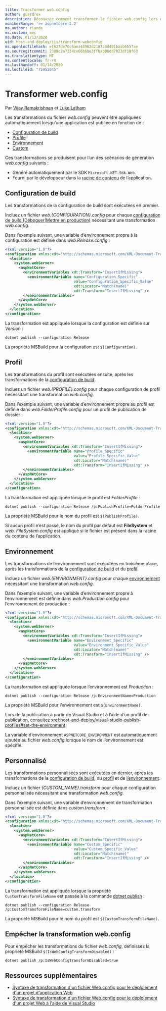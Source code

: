 ```yaml
---
title: Transformer web.config
author: guardrex
description: Découvrez comment transformer le fichier web.config lors de la publication d’une application ASP.NET Core.
monikerRange: '>= aspnetcore-2.2'
ms.author: riande
ms.custom: mvc
ms.date: 01/13/2020
uid: host-and-deploy/iis/transform-webconfig
ms.openlocfilehash: ef627de70c6aea44962d2187c4d401baab6557ae
ms.sourcegitcommit: 2388c2a7334ce66b6be3ffbab06dd7923df18f60
ms.translationtype: MT
ms.contentlocale: fr-FR
ms.lasthandoff: 01/14/2020
ms.locfileid: "75952045"
---
```

# <a name="transform-webconfig"></a>Transformer web.config

Par [Vijay Ramakrishnan](https://github.com/vijayrkn) et [Luke Latham](https://github.com/guardrex)

Les transformations du fichier *web.config* peuvent être appliquées automatiquement lorsqu’une application est publiée en fonction de :

* [Configuration de build](#build-configuration)
* [Profile](#profile)
* [Environnement](#environment)
* [Custom](#custom)

Ces transformations se produisent pour l’un des scénarios de génération *web.config* suivants :

* Généré automatiquement par le SDK `Microsoft.NET.Sdk.Web`.
* Fourni par le développeur dans la [racine de contenu](xref:fundamentals/index#content-root) de l’application.

## <a name="build-configuration"></a>Configuration de build

Les transformations de la configuration de build sont exécutées en premier.

Incluez un fichier *web.{CONFIGURATION}.config* pour chaque [configuration de build (Déboguer|Mettre en production)](/dotnet/core/tools/dotnet-publish#options) nécessitant une transformation *web.config*.

Dans l’exemple suivant, une variable d’environnement propre à la configuration est définie dans *web.Release.config* :

```xml
<?xml version="1.0"?>
<configuration xmlns:xdt="http://schemas.microsoft.com/XML-Document-Transform">
  <location>
    <system.webServer>
      <aspNetCore>
        <environmentVariables xdt:Transform="InsertIfMissing">
          <environmentVariable name="Configuration_Specific" 
                               value="Configuration_Specific_Value" 
                               xdt:Locator="Match(name)" 
                               xdt:Transform="InsertIfMissing" />
        </environmentVariables>
      </aspNetCore>
    </system.webServer>
  </location>
</configuration>
```

La transformation est appliquée lorsque la configuration est définie sur *Version* :

```dotnetcli
dotnet publish --configuration Release
```

La propriété MSBuild pour la configuration est `$(Configuration)`.

## <a name="profile"></a>Profil

Les transformations du profil sont exécutées ensuite, après les transformations de la [configuration de build](#build-configuration).

Incluez un fichier *web.{PROFILE}.config* pour chaque configuration de profil nécessitant une transformation *web.config*.

Dans l’exemple suivant, une variable d’environnement propre au profil est définie dans *web.FolderProfile.config* pour un profil de publication de dossier :

```xml
<?xml version="1.0"?>
<configuration xmlns:xdt="http://schemas.microsoft.com/XML-Document-Transform">
  <location>
    <system.webServer>
      <aspNetCore>
        <environmentVariables xdt:Transform="InsertIfMissing">
          <environmentVariable name="Profile_Specific" 
                               value="Profile_Specific_Value" 
                               xdt:Locator="Match(name)" 
                               xdt:Transform="InsertIfMissing" />
        </environmentVariables>
      </aspNetCore>
    </system.webServer>
  </location>
</configuration>
```

La transformation est appliquée lorsque le profil est *FolderProfile* :

```dotnetcli
dotnet publish --configuration Release /p:PublishProfile=FolderProfile
```

La propriété MSBuild pour le nom du profil est `$(PublishProfile)`.

Si aucun profil n’est passé, le nom du profil par défaut est **FileSystem** et *web. FileSystem.config* est appliqué si le fichier est présent dans la racine du contenu de l’application.

## <a name="environment"></a>Environnement

Les transformations de l’environnement sont exécutées en troisième place, après les transformations de la [configuration de build](#build-configuration) et du [profil](#profile).

Incluez un fichier *web.{ENVIRONMENT}.config* pour chaque [environnement](xref:fundamentals/environments) nécessitant une transformation *web.config*.

Dans l’exemple suivant, une variable d’environnement propre à l’environnement est définie dans *web.Production.config* pour l’environnement de production :

```xml
<?xml version="1.0"?>
<configuration xmlns:xdt="http://schemas.microsoft.com/XML-Document-Transform">
  <location>
    <system.webServer>
      <aspNetCore>
        <environmentVariables xdt:Transform="InsertIfMissing">
          <environmentVariable name="Environment_Specific" 
                               value="Environment_Specific_Value" 
                               xdt:Locator="Match(name)" 
                               xdt:Transform="InsertIfMissing" />
        </environmentVariables>
      </aspNetCore>
    </system.webServer>
  </location>
</configuration>
```

La transformation est appliquée lorsque l’environnement est *Production* :

```dotnetcli
dotnet publish --configuration Release /p:EnvironmentName=Production
```

La propriété MSBuild pour l’environnement est `$(EnvironmentName)`.

Lors de la publication à partir de Visual Studio et à l’aide d’un profil de publication, consultez <xref:host-and-deploy/visual-studio-publish-profiles#set-the-environment>.

La variable d’environnement `ASPNETCORE_ENVIRONMENT` est automatiquement ajoutée au fichier *web.config* lorsque le nom de l’environnement est spécifié.

## <a name="custom"></a>Personnalisé

Les transformations personnalisées sont exécutées en dernier, après les transformations de la [configuration de build](#build-configuration), du [profil](#profile) et de [l’environnement](#environment).

Incluez un fichier *{CUSTOM_NAME}.transform* pour chaque configuration personnalisée nécessitant une transformation *web.config*.

Dans l’exemple suivant, une variable d’environnement de transformation personnalisée est définie dans *custom.transform* :

```xml
<?xml version="1.0"?>
<configuration xmlns:xdt="http://schemas.microsoft.com/XML-Document-Transform">
  <location>
    <system.webServer>
      <aspNetCore>
        <environmentVariables xdt:Transform="InsertIfMissing">
          <environmentVariable name="Custom_Specific" 
                               value="Custom_Specific_Value" 
                               xdt:Locator="Match(name)" 
                               xdt:Transform="InsertIfMissing" />
        </environmentVariables>
      </aspNetCore>
    </system.webServer>
  </location>
</configuration>
```

La transformation est appliquée lorsque la propriété `CustomTransformFileName` est passée à la commande [dotnet publish](/dotnet/core/tools/dotnet-publish) :

```dotnetcli
dotnet publish --configuration Release /p:CustomTransformFileName=custom.transform
```

La propriété MSBuild pour le nom du profil est `$(CustomTransformFileName)`.

## <a name="prevent-webconfig-transformation"></a>Empêcher la transformation web.config

Pour empêcher les transformations du fichier *web.config*, définissez la propriété MSBuild `$(IsWebConfigTransformDisabled)` :

```dotnetcli
dotnet publish /p:IsWebConfigTransformDisabled=true
```

## <a name="additional-resources"></a>Ressources supplémentaires

* [Syntaxe de transformation d'un fichier Web.config pour le déploiement d'un projet d'application Web](/previous-versions/dd465326(v=vs.100))
* [Syntaxe de transformation d'un fichier Web.config pour le déploiement d'un projet Web à l'aide de Visual Studio](/previous-versions/aspnet/dd465326(v=vs.110))
